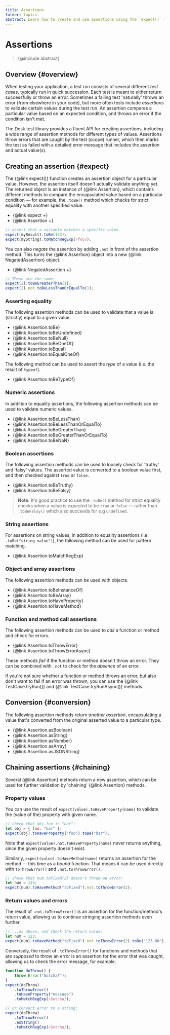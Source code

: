 ```yaml
---
title: Assertions
folder: topics
abstract: Learn how to create and use assertions using the `expect()` function.
---
```


# Assertions

> {@include abstract}

## Overview {#overview}

When testing your application, a test run consists of several different _test cases_, typically run in quick succession. Each test is meant to either return successfully or throw an error. Sometimes a failing test 'naturally' throws an error (from elsewhere in your code), but more often tests include _assertions_ to validate certain values during the test run. An assertion compares a particular value based on an expected condition, and throws an error if the condition isn't met.

The Desk test library provides a fluent API for creating assertions, including a wide range of assertion methods for different types of values. Assertions throw errors that are caught by the test (scope) runner, which then marks the test as failed with a detailed error message that includes the assertion and actual value(s).

## Creating an assertion {#expect}

The {@link expect()} function creates an assertion object for a particular value. However, the assertion itself doesn't actually validate anything yet. The returned object is an instance of {@link Assertion}, which contains different methods to compare the encapsulated value based on a particular condition — for example, the `.toBe()` method which checks for strict equality with another specified value.

- {@link expect +}
- {@link Assertion +}

```js
// assert that a variable matches a specific value
expect(myResult).toBe(123);
expect(myString).toMatchRegExp(/foo/);
```

You can also _negate_ the assertion by adding `.not` in front of the assertion method. This turns the {@link Assertion} object into a new {@link NegatedAssertion} object.

- {@link NegatedAssertion +}

```js
// These are the same:
expect(2).toBeGreaterThan(1);
expect(2).not.toBeLessThanOrEqualTo(1);
```

### Asserting equality

The following assertion methods can be used to validate that a value is (strictly) equal to a given value.

- {@link Assertion.toBe}
- {@link Assertion.toBeUndefined}
- {@link Assertion.toBeNull}
- {@link Assertion.toBeOneOf}
- {@link Assertion.toEqual}
- {@link Assertion.toEqualOneOf}

The following method can be used to assert the _type_ of a value (i.e. the result of `typeof`).

- {@link Assertion.toBeTypeOf}

### Numeric assertions

In addition to equality assertions, the following assertion methods can be used to validate numeric values.

- {@link Assertion.toBeLessThan}
- {@link Assertion.toBeLessThanOrEqualTo}
- {@link Assertion.toBeGreaterThan}
- {@link Assertion.toBeGreaterThanOrEqualTo}
- {@link Assertion.toBeNaN}

### Boolean assertions

The following assertion methods can be used to loosely check for 'truthy' and 'falsy' values. The asserted value is converted to a boolean value first, and then checked against `true` or `false`.

- {@link Assertion.toBeTruthy}
- {@link Assertion.toBeFalsy}

> **Note:** It's good practice to use the `.toBe()` method for strict equality checks when a value is _expected_ to be `true` or `false` — rather than `.toBeFalsy()` which also succeeds for e.g `undefined`.

### String assertions

For assertions on string values, in addition to equality assertions (i.e. `.toBe("string value")`), the following method can be used for pattern matching.

- {@link Assertion.toMatchRegExp}

### Object and array assertions

The following assertion methods can be used with objects.

- {@link Assertion.toBeInstanceOf}
- {@link Assertion.toBeArray}
- {@link Assertion.toHaveProperty}
- {@link Assertion.toHaveMethod}

### Function and method call assertions

The following assertion methods can be used to _call_ a function or method and check for errors.

- {@link Assertion.toThrowError}
- {@link Assertion.toThrowErrorAsync}

These methods _fail_ if the function or method doesn't throw an error. They can be combined with `.not` to check for the _absence_ of an error.

If you're not sure whether a function or method throws an error, but also don't want to fail if an error was thrown, you can use the {@link TestCase.tryRun()} and {@link TestCase.tryRunAsync()} methods.

## Conversion {#conversion}

The following assertion methods return _another assertion_, encapsulating a value that's converted from the original asserted value to a particular type.

- {@link Assertion.asBoolean}
- {@link Assertion.asString}
- {@link Assertion.asNumber}
- {@link Assertion.asArray}
- {@link Assertion.asJSONString}

## Chaining assertions {#chaining}

Several {@link Assertion} methods return a new assertion, which can be used for further validation by 'chaining' {@link Assertion} methods.

### Property values

You can use the result of `expect(value).toHaveProperty(name)` to validate the (value of the) property with given name.

```js
// check that obj.foo is "bar":
let obj = { foo: "bar" };
expect(obj).toHaveProperty("foo").toBe("bar");
```

Note that `expect(value).not.toHaveProperty(name)` never returns anything, since the given property doesn't exist.

Similarly, `expect(value).toHaveMethod(name)` returns an assertion for the method — this time as a _bound_ function. That means it can be used directly with `toThrowError()` and `.not.toThrowError()`.

```js
// check that num.toFixed(2) doesn't throw an error:
let num = 123;
expect(num).toHaveMethod("toFixed").not.toThrowError(2);
```

### Return values and errors

The result of `.not.toThrowError()` is an assertion for the function/method's return value, allowing us to continue stringing assertion methods even further.

```js
// ...as above, and check the return value:
let num = 123;
expect(num).toHaveMethod("toFixed").not.toThrowError(2).toBe("123.00");
```

Conversely, the result of `.toThrowError()` for functions and methods that are _supposed_ to throw an error is an assertion for the error that was caught, allowing us to check the error message, for example.

```js
function doThrow() {
	throw Error("Gotcha!");
}
expect(doThrow)
	.toThrowError()
	.toHaveProperty("message")
	.toMatchRegExp(/Gotcha/);

// or convert error to a string:
expect(doThrow)
	.toThrowError()
	.asString()
	.toMatchRegExp(/Gotcha/);
```
